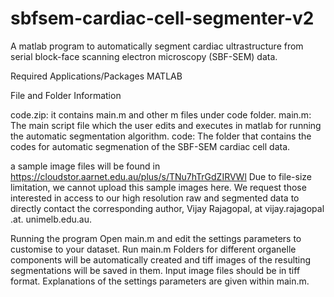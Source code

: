 # sbfsem-cardiac-cell-segmenter-v2

A matlab program to automatically segment cardiac ultrastructure from serial block-face scanning electron microscopy (SBF-SEM) data.

Required Applications/Packages
MATLAB

File and Folder Information


code.zip: it contains main.m and other m files under code folder. 
	main.m: The main script file which the user edits and executes in matlab for running the automatic segmentation algorithm.
	code: The folder that contains the codes for automatic segmenation of the SBF-SEM cardiac cell data.

a sample image files will be found in https://cloudstor.aarnet.edu.au/plus/s/TNu7hTrGdZIRVWl
Due to file-size limitation, we cannot upload this sample images here. We request those interested in access to our high resolution raw and segmented data to directly contact the corresponding author, Vijay Rajagopal, at vijay.rajagopal .at. unimelb.edu.au.

Running the program
Open main.m and edit the settings parameters to customise to your dataset.
Run main.m
Folders for different organelle components will be automatically created and tiff images of the resulting segmentations will be saved in them.
Input image files should be in tiff format. Explanations of the settings parameters are given within main.m.
